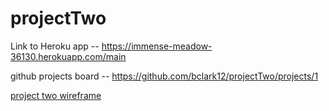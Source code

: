 # projectTwo
Link to Heroku app -- https://immense-meadow-36130.herokuapp.com/main

github projects board -- https://github.com/bclark12/projectTwo/projects/1

[project two wireframe]("/public/images/project2Wireframe.jpg")